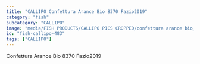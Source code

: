 ```yaml
---
title: "CALLIPO Confettura Arance Bio 8370 Fazio2019"
category: "fish"
subcategory: "CALLIPO"
image: "media/FISH PRODUCTS/CALLIPO PICS CROPPED/confettura arance bio_8370 - Fazio2019.jpg"
id: "fish-callipo-483"
tags: ["CALLIPO"]
---
```


Confettura Arance Bio 8370 Fazio2019
